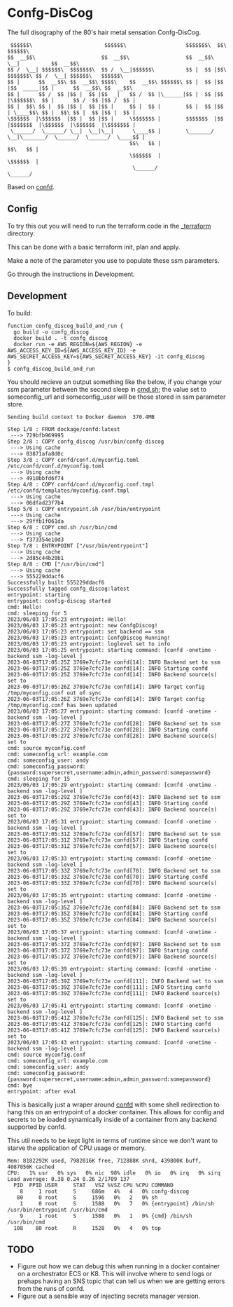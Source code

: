 # Confg-DisCog

The full disography of the 80's hair metal sensation Confg-DisCog.

```
 $$$$$$\                       $$$$$$\                   $$$$$$$\  $$\            $$$$$$\                      
$$  __$$\                     $$  __$$\                  $$  __$$\ \__|          $$  __$$\                     
$$ /  \__| $$$$$$\  $$$$$$$\  $$ /  \__|$$$$$$\          $$ |  $$ |$$\  $$$$$$$\ $$ /  \__| $$$$$$\   $$$$$$\  
$$ |      $$  __$$\ $$  __$$\ $$$$\    $$  __$$\ $$$$$$\ $$ |  $$ |$$ |$$  _____|$$ |      $$  __$$\ $$  __$$\ 
$$ |      $$ /  $$ |$$ |  $$ |$$  _|   $$ /  $$ |\______|$$ |  $$ |$$ |\$$$$$$\  $$ |      $$ /  $$ |$$ /  $$ |
$$ |  $$\ $$ |  $$ |$$ |  $$ |$$ |     $$ |  $$ |        $$ |  $$ |$$ | \____$$\ $$ |  $$\ $$ |  $$ |$$ |  $$ |
\$$$$$$  |\$$$$$$  |$$ |  $$ |$$ |     \$$$$$$$ |        $$$$$$$  |$$ |$$$$$$$  |\$$$$$$  |\$$$$$$  |\$$$$$$$ |
 \______/  \______/ \__|  \__|\__|      \____$$ |        \_______/ \__|\_______/  \______/  \______/  \____$$ |
                                       $$\   $$ |                                                    $$\   $$ |
                                       \$$$$$$  |                                                    \$$$$$$  |
                                        \______/                                                      \______/
```

Based on [confd](https://github.com/kelseyhightower/confd).

## Config

To try this out you will need to run the terraform code in the [_terraform](_terraform) directory.

This can be done with a basic terraform init, plan and apply.

Make a note of the parameter you use to populate these ssm parameters.

Go through the instructions in Development.

## Development

To build:

```
function confg_discog_build_and_run {
  go build -o confg_discog
  docker build . -t confg_discog
  docker run -e AWS_REGION=${AWS_REGION} -e AWS_ACCESS_KEY_ID=${AWS_ACCESS_KEY_ID} -e AWS_SECRET_ACCESS_KEY=${AWS_SECRET_ACCESS_KEY} -it confg_discog 
}
$ confg_discog_build_and_run 
```

You should recieve an output something like the below, if you change your ssm parameter between the second sleep in [cmd.sh](cmd.sh); the value set to someconfig_url and someconfig_user will be those stored in ssm parameter store.

```
Sending build context to Docker daemon  370.4MB

Step 1/8 : FROM dockage/confd:latest
 ---> 729bfb969995
Step 2/8 : COPY confg_discog /usr/bin/confg-discog
 ---> Using cache
 ---> 03871afa8d0c
Step 3/8 : COPY confd/conf.d/myconfig.toml /etc/confd/conf.d/myconfig.toml
 ---> Using cache
 ---> 4910bbfd6f74
Step 4/8 : COPY confd/conf.d/myconfig.conf.tmpl /etc/confd/templates/myconfig.conf.tmpl
 ---> Using cache
 ---> 06dfad23f7b4
Step 5/8 : COPY entrypoint.sh /usr/bin/entrypoint
 ---> Using cache
 ---> 29ffb1f061da
Step 6/8 : COPY cmd.sh /usr/bin/cmd
 ---> Using cache
 ---> f373354e10d3
Step 7/8 : ENTRYPOINT ["/usr/bin/entrypoint"]
 ---> Using cache
 ---> 2d85c44b20b1
Step 8/8 : CMD ["/usr/bin/cmd"]
 ---> Using cache
 ---> 555229ddacf6
Successfully built 555229ddacf6
Successfully tagged confg_discog:latest
entrypoint: starting
entrypoint: config-discog started
cmd: Hello!
cmd: sleeping for 5
2023/06/03 17:05:23 entrypoint: Hello!
2023/06/03 17:05:23 entrypoint: new ConfgDiscog!
2023/06/03 17:05:23 entrypoint: set backend == ssm
2023/06/03 17:05:23 entrypoint: ConfgDiscog Running!
2023/06/03 17:05:23 entrypoint: loglevel set to info
2023/06/03 17:05:25 entrypoint: starting command: [confd -onetime -backend ssm -log-level ]
2023-06-03T17:05:25Z 3769e7cfc73e confd[14]: INFO Backend set to ssm
2023-06-03T17:05:25Z 3769e7cfc73e confd[14]: INFO Starting confd
2023-06-03T17:05:25Z 3769e7cfc73e confd[14]: INFO Backend source(s) set to 
2023-06-03T17:05:26Z 3769e7cfc73e confd[14]: INFO Target config /tmp/myconfig.conf out of sync
2023-06-03T17:05:26Z 3769e7cfc73e confd[14]: INFO Target config /tmp/myconfig.conf has been updated
2023/06/03 17:05:27 entrypoint: starting command: [confd -onetime -backend ssm -log-level ]
2023-06-03T17:05:27Z 3769e7cfc73e confd[28]: INFO Backend set to ssm
2023-06-03T17:05:27Z 3769e7cfc73e confd[28]: INFO Starting confd
2023-06-03T17:05:27Z 3769e7cfc73e confd[28]: INFO Backend source(s) set to 
cmd: source myconfig.conf
cmd: someconfig_url: example.com
cmd: someconfig_user: andy
cmd: someconfig_password: {password:supersecret,username:admin,admin_password:somepassword}
cmd: sleeping for 15
2023/06/03 17:05:29 entrypoint: starting command: [confd -onetime -backend ssm -log-level ]
2023-06-03T17:05:29Z 3769e7cfc73e confd[43]: INFO Backend set to ssm
2023-06-03T17:05:29Z 3769e7cfc73e confd[43]: INFO Starting confd
2023-06-03T17:05:29Z 3769e7cfc73e confd[43]: INFO Backend source(s) set to 
2023/06/03 17:05:31 entrypoint: starting command: [confd -onetime -backend ssm -log-level ]
2023-06-03T17:05:31Z 3769e7cfc73e confd[57]: INFO Backend set to ssm
2023-06-03T17:05:31Z 3769e7cfc73e confd[57]: INFO Starting confd
2023-06-03T17:05:31Z 3769e7cfc73e confd[57]: INFO Backend source(s) set to 
2023/06/03 17:05:33 entrypoint: starting command: [confd -onetime -backend ssm -log-level ]
2023-06-03T17:05:33Z 3769e7cfc73e confd[70]: INFO Backend set to ssm
2023-06-03T17:05:33Z 3769e7cfc73e confd[70]: INFO Starting confd
2023-06-03T17:05:33Z 3769e7cfc73e confd[70]: INFO Backend source(s) set to 
2023/06/03 17:05:35 entrypoint: starting command: [confd -onetime -backend ssm -log-level ]
2023-06-03T17:05:35Z 3769e7cfc73e confd[84]: INFO Backend set to ssm
2023-06-03T17:05:35Z 3769e7cfc73e confd[84]: INFO Starting confd
2023-06-03T17:05:35Z 3769e7cfc73e confd[84]: INFO Backend source(s) set to 
2023/06/03 17:05:37 entrypoint: starting command: [confd -onetime -backend ssm -log-level ]
2023-06-03T17:05:37Z 3769e7cfc73e confd[97]: INFO Backend set to ssm
2023-06-03T17:05:37Z 3769e7cfc73e confd[97]: INFO Starting confd
2023-06-03T17:05:37Z 3769e7cfc73e confd[97]: INFO Backend source(s) set to 
2023/06/03 17:05:39 entrypoint: starting command: [confd -onetime -backend ssm -log-level ]
2023-06-03T17:05:39Z 3769e7cfc73e confd[111]: INFO Backend set to ssm
2023-06-03T17:05:39Z 3769e7cfc73e confd[111]: INFO Starting confd
2023-06-03T17:05:39Z 3769e7cfc73e confd[111]: INFO Backend source(s) set to 
2023/06/03 17:05:41 entrypoint: starting command: [confd -onetime -backend ssm -log-level ]
2023-06-03T17:05:41Z 3769e7cfc73e confd[125]: INFO Backend set to ssm
2023-06-03T17:05:41Z 3769e7cfc73e confd[125]: INFO Starting confd
2023-06-03T17:05:41Z 3769e7cfc73e confd[125]: INFO Backend source(s) set to 
2023/06/03 17:05:43 entrypoint: starting command: [confd -onetime -backend ssm -log-level ]
cmd: source myconfig.conf
cmd: someconfig_url: example.com
cmd: someconfig_user: andy
cmd: someconfig_password: {password:supersecret,username:admin,admin_password:somepassword}
cmd: bye
entrypoint: after eval
```

This is basically just a wraper around [confd](https://github.com/kelseyhightower/confd) with some shell redirection to hang this on an entrypoint of a docker container. This allows for config and secrets to be loaded synamically inside of a container from any backend supported by confd.

This util needs to be kept light in terms of runtime since we don't want to starve the application of CPU usage or memory.

```
Mem: 8182292K used, 7982016K free, 712888K shrd, 439800K buff, 4087056K cached
CPU:   1% usr   0% sys   0% nic  98% idle   0% io   0% irq   0% sirq
Load average: 0.38 0.24 0.26 2/1709 137
  PID  PPID USER     STAT   VSZ %VSZ CPU %CPU COMMAND
    8     1 root     S     686m   4%   4   0% confg-discog
   80     0 root     S     1596   0%   2   0% sh
    1     0 root     S     1588   0%   7   0% {entrypoint} /bin/sh /usr/bin/entrypoint /usr/bin/cmd
    9     1 root     S     1588   0%   1   0% {cmd} /bin/sh /usr/bin/cmd
  108    80 root     R     1528   0%   4   0% top
```

## TODO

- Figure out how we can debug this when running in a docker container on a orchestrator ECS or K8. This will involve where to send logs or prehaps having an SNS topic that can tell us when we are getting errors from the runs of confd.
- Figure out a sensible way of injecting secrets manager version.
